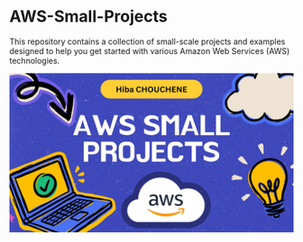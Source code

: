 # AWS-Small-Projects
This repository contains a collection of small-scale projects and examples designed to help you get started with various Amazon Web Services (AWS) technologies.

![AWS-Small-Projects](aws_small_projects.jpg)
